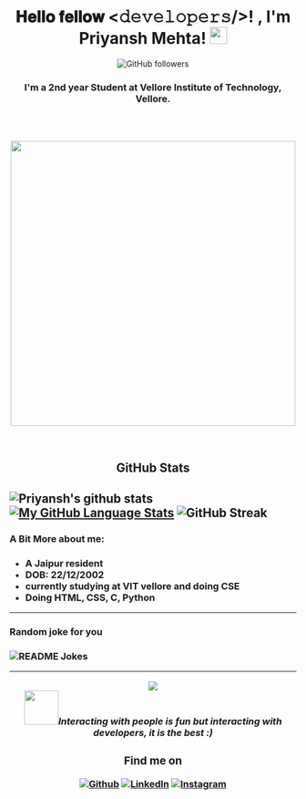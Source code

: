<div align="center">
<h1>𝐇𝐞𝐥𝐥𝐨 𝐟𝐞𝐥𝐥𝐨𝐰 <𝚍𝚎𝚟𝚎𝚕𝚘𝚙𝚎𝚛𝚜/>! , I'm Priyansh Mehta! <img src="https://raw.githubusercontent.com/MartinHeinz/MartinHeinz/master/wave.gif" width="30px"></h1>
 
![GitHub followers](https://img.shields.io/github/followers/priyanshmehta22?style=social) 

</div>
<h3 align="center">I'm a 2nd year Student at Vellore Institute of Technology, Vellore. </h3>
<br />
<br />
<p align="center">
<img src="https://media.giphy.com/media/VTtANKl0beDFQRLDTh/giphy.gif?cid=ecf05e47w538v690xwf4ga4kfargrl7rqp00afl9fvef37ip&rid=giphy.gif&ct=g" width="500px"></p>

<br />

<h2 align="center"><strong>GitHub Stats</strong><h2>  

![Priyansh's github stats](https://github-readme-stats.vercel.app/api?username=priyanshmehta22&show_icons=true&count_private=true&theme=chartreuse-dark&icon_color=00ffff) 
 [![My GitHub Language Stats](https://github-readme-stats.vercel.app/api/top-langs/?username=priyanshmehta22&langs_count=5&theme=omni)]()
![GitHub Streak](http://github-readme-streak-stats.herokuapp.com?user=priyanshmehta22&theme=chartreuse-dark&currStreakNum=00ffff&currStreakLabel=00ffff&fire=orange&sideLabels=00ffff)
 

<h3>A Bit More about me:<h3>
  <p style="color:red"><ul><li>A Jaipur resident</li><li> DOB: 22/12/2002</li>
 <li> currently studying at VIT vellore and doing CSE</li>
  <li>Doing HTML, CSS, C, Python</li></ul></p>
<!-- - 🔭 I’m currently working as a freelancer. 
- 💬 Ask me about my views on the future of Artificial Intelligence and Cyber Security. 
- ⚡ Random Fact: Quick learner and socially active.   
- 👯 I’m looking to collaborate on small projects on AI, ML and Full Stack Web Development -->
  <hr>
<h3>Random joke for you<h3>
<img src="https://readme-jokes.vercel.app/api" alt="README Jokes" />
  <hr>
  <div align="center">
<img src="https://gpvc.arturio.dev/priyanshmehta22" align="center" />
    <br />
    <img src="https://media.giphy.com/media/LnQjpWaON8nhr21vNW/giphy.gif" width="60" /><em><b>Interacting with people is fun</b> but interacting with developers, <b>it is the best </b> :)</em>
<h3>Find me on</h3>
<a href="https://github.com/priyanshmehta22"; target="_blank"><img alt="Github" src="https://img.shields.io/badge/GitHub-%2312100E.svg?&style=for-the-badge&logo=Github&logoColor=white" /></a>
<a href="https://www.linkedin.com/in/priyansh-mehta-8b44921bb/"; target="_blank"><img alt="LinkedIn" src="https://img.shields.io/badge/linkedin-%230077B5.svg?&style=for-the-badge&logo=linkedin&logoColor=white" /></a>
<a href="https://www.instagram.com/priyansh._.mehta"; target="_blank"><img alt="Instagram" src="https://img.shields.io/badge/instagram-%FF69B4.svg?&style=for-the-badge&logo=instagram&logoColor=white" /></a>
</div>


